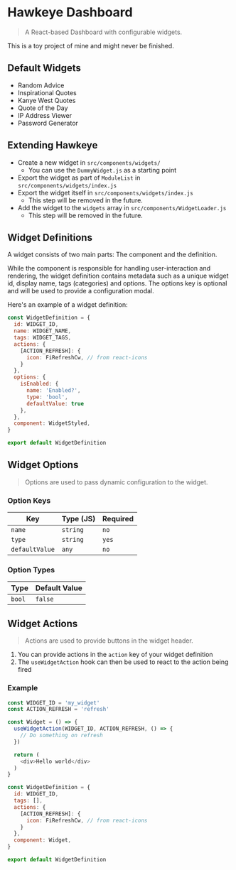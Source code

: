 # Hawkeye Dashboard
> A React-based Dashboard with configurable widgets.

This is a toy project of mine and might never be finished.

## Default Widgets

- Random Advice
- Inspirational Quotes
- Kanye West Quotes
- Quote of the Day
- IP Address Viewer
- Password Generator

## Extending Hawkeye

- Create a new widget in `src/components/widgets/`
  - You can use the `DummyWidget.js` as a starting point
- Export the widget as part of `ModuleList` in `src/components/widgets/index.js`
- Export the widget itself in `src/components/widgets/index.js`
  - This step will be removed in the future.
- Add the widget to the `widgets` array in `src/components/WidgetLoader.js`
  - This step will be removed in the future.

## Widget Definitions

A widget consists of two main parts: The component and the definition.

While the component is responsible for handling user-interaction and rendering, the widget definition contains metadata such as a unique widget id, display name, tags (categories) and options. The options key is optional and will be used to provide a configuration modal.

Here's an example of a widget definition:
```js
const WidgetDefinition = {
  id: WIDGET_ID,
  name: WIDGET_NAME,
  tags: WIDGET_TAGS,
  actions: {
    [ACTION_REFRESH]: {
      icon: FiRefreshCw, // from react-icons
    }
  },
  options: {
    isEnabled: {
      name: 'Enabled?',
      type: 'bool',
      defaultValue: true
    },
  },
  component: WidgetStyled,
}

export default WidgetDefinition
```

## Widget Options
> Options are used to pass dynamic configuration to the widget.

### Option Keys

| Key            | Type (JS)                  | Required |
| -------------- | -------------------------- | -------- |
| `name`         | `string`                   | `no`     |
| `type`         | `string`                   | `yes`    |
| `defaultValue` | `any`                      | `no`     |

### Option Types

| Type       | Default Value              |
| ---------- | -------------------------- |
| `bool`     | `false`

## Widget Actions
> Actions are used to provide buttons in the widget header.

1. You can provide actions in the `action` key of your widget definition
2. The `useWidgetAction` hook can then be used to react to the action being fired

### Example

```js
const WIDGET_ID = 'my_widget'
const ACTION_REFRESH = 'refresh'

const Widget = () => {
  useWidgetAction(WIDGET_ID, ACTION_REFRESH, () => {
    // Do something on refresh
  })

  return (
    <div>Hello world</div>
  )
}

const WidgetDefinition = {
  id: WIDGET_ID,
  tags: [],
  actions: {
    [ACTION_REFRESH]: {
      icon: FiRefreshCw, // from react-icons
    }
  },
  component: Widget,
}

export default WidgetDefinition
```
